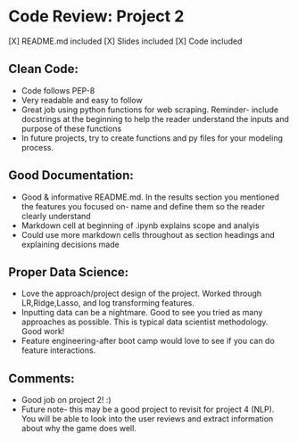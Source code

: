 # Code Review: Project 2


[X] README.md included
[X] Slides included
[X] Code included

## Clean Code:

- Code follows PEP-8
- Very readable and easy to follow
- Great job using python functions for web scraping. Reminder- include docstrings at the beginning to help the reader understand the inputs and purpose of these functions
- In future projects, try to create functions and py files for your modeling process.

## Good Documentation:

- Good & informative README.md. In the results section you mentioned the features you focused on- name and define them so the reader clearly understand
- Markdown cell at beginning of .ipynb explains scope and analyis
- Could use more markdown cells throughout as section headings and explaining decisions made

## Proper Data Science:

- Love the approach/project design of the project. Worked through LR,Ridge,Lasso, and log transforming features. 
- Inputting data can be a nightmare. Good to see you tried as many approaches as possible. This is typical data scientist methodology. Good work!
- Feature engineering-after boot camp would love to see if you can do feature interactions.


## Comments:

- Good job on project 2! :)
- Future note- this may be a good project to revisit for project 4 (NLP). 
  You will be able to look into the user reviews and extract information about why the game does well.
  

